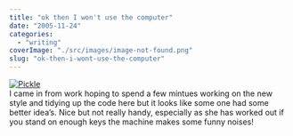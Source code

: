 ```yaml
---
title: "ok then I won't use the computer"
date: "2005-11-24"
categories: 
  - "writing"
coverImage: "./src/images/image-not-found.png"
slug: "ok-then-i-wont-use-the-computer"
---
```


[![Pickle](/images/66524233_cf42e116c4_t.jpg)](http://www.flickr.com/photos/funkylarma/66524233/ "Pickle")  
I came in from work hoping to spend a few mintues working on the new style and tidying up the code here but it looks like some one had some better idea’s. Nice but not really handy, especially as she has worked out if you stand on enough keys the machine makes some funny noises!
